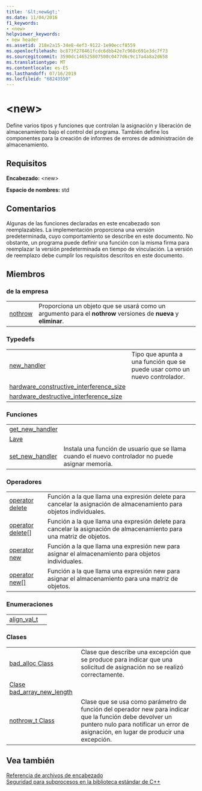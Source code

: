 ```yaml
---
title: '&lt;new&gt;'
ms.date: 11/04/2016
f1_keywords:
- <new>
helpviewer_keywords:
- new header
ms.assetid: 218e2a15-34e8-4ef3-9122-1e90eccf8559
ms.openlocfilehash: bc873f278461fcdc6dbb42e7c968c691e3dc7f73
ms.sourcegitcommit: 3590dc146525807500c0477d6c9c17a4a8a2d658
ms.translationtype: MT
ms.contentlocale: es-ES
ms.lasthandoff: 07/16/2019
ms.locfileid: "68243550"
---
```

# <a name="ltnewgt"></a>&lt;new&gt;

Define varios tipos y funciones que controlan la asignación y liberación de almacenamiento bajo el control del programa. También define los componentes para la creación de informes de errores de administración de almacenamiento.

## <a name="requirements"></a>Requisitos

**Encabezado:** \<new>

**Espacio de nombres:** std

## <a name="remarks"></a>Comentarios

Algunas de las funciones declaradas en este encabezado son reemplazables. La implementación proporciona una versión predeterminada, cuyo comportamiento se describe en este documento. No obstante, un programa puede definir una función con la misma firma para reemplazar la versión predeterminada en tiempo de vinculación. La versión de reemplazo debe cumplir los requisitos descritos en este documento.

## <a name="members"></a>Miembros

### <a name="objects"></a>de la empresa

|||
|-|-|
|[nothrow](../standard-library/new-functions.md#nothrow)|Proporciona un objeto que se usará como un argumento para el **nothrow** versiones de **nueva** y **eliminar**.|

### <a name="typedefs"></a>Typedefs

|||
|-|-|
|[new_handler](../standard-library/new-typedefs.md#new_handler)|Tipo que apunta a una función que se puede usar como un nuevo controlador.|
|[hardware_constructive_interference_size](../standard-library/new-typedefs.md#hardware_destructive_interference_size)||
|[hardware_destructive_interference_size](../standard-library/new-typedefs.md#hardware_destructive_interference_size)||

### <a name="functions"></a>Funciones

|||
|-|-|
|[get_new_handler](../standard-library/new-functions.md#get_new_handler)||
|[Lave](../standard-library/new-functions.md#launder)||
|[set_new_handler](../standard-library/new-functions.md#set_new_handler)|Instala una función de usuario que se llama cuando el nuevo controlador no puede asignar memoria.|

### <a name="operators"></a>Operadores

|||
|-|-|
|[operator delete](../standard-library/new-operators.md#op_delete)|Función a la que llama una expresión delete para cancelar la asignación de almacenamiento para objetos individuales.|
|[operator delete&#91;&#93;](../standard-library/new-operators.md#op_delete_arr)|Función a la que llama una expresión delete para cancelar la asignación de almacenamiento para una matriz de objetos.|
|[operator new](../standard-library/new-operators.md#op_new)|Función a la que llama una expresión new para asignar el almacenamiento para objetos individuales.|
|[operator new&#91;&#93;](../standard-library/new-operators.md#op_new_arr)|Función a la que llama una expresión new para asignar el almacenamiento para una matriz de objetos.|

### <a name="enums"></a>Enumeraciones

|||
|-|-|
|[align_val_t](../standard-library/new-operators.md#op_align_val_t)||

### <a name="classes"></a>Clases

|||
|-|-|
|[bad_alloc Class](../standard-library/bad-alloc-class.md)|Clase que describe una excepción que se produce para indicar que una solicitud de asignación no se realizó correctamente.|
|[Clase bad_array_new_length](../standard-library/bad-array-new-length.md)||
|[nothrow_t Class](../standard-library/nothrow-t-structure.md)|Clase que se usa como parámetro de función del operador new para indicar que la función debe devolver un puntero nulo para notificar un error de asignación, en lugar de producir una excepción.|

## <a name="see-also"></a>Vea también

[Referencia de archivos de encabezado](../standard-library/cpp-standard-library-header-files.md)<br/>
[Seguridad para subprocesos en la biblioteca estándar de C++](../standard-library/thread-safety-in-the-cpp-standard-library.md)<br/>
